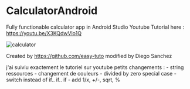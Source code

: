 # CalculatorAndroid
Fully functionable calculator app in Android Studio
Youtube Tutorial here : https://youtu.be/X3KQdwVlo1Q

![calculator](https://user-images.githubusercontent.com/68380115/169702523-1a5d826d-fb0f-4377-bc58-f62d4ca53535.jpg)

Created by https://github.com/easy-tuto
modified by Diego Sanchez

j'ai suiviu exactement le tutoriel sur youtube
petits changements :    - string ressources
                        - changement de couleurs
                        - divided by zero special case
                        - switch instead of if.. if.. if
                        - add 1/x, +/-, sqrt, %